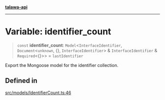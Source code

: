 [**talawa-api**](../../../README.md)

***

# Variable: identifier\_count

> `const` **identifier\_count**: `Model`\<`InterfaceIdentifier`, `Document`\<`unknown`, \{\}, `InterfaceIdentifier`\> & `InterfaceIdentifier` & `Required`\<\{\}\>\> = `lastIdentifier`

Export the Mongoose model for the identifier collection.

## Defined in

[src/models/IdentifierCount.ts:46](https://github.com/Suyash878/talawa-api/blob/e4413cec641a837926071678fed3c7f67234e31e/src/models/IdentifierCount.ts#L46)
